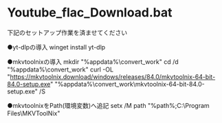 # Youtube_flac_Download.bat

下記のセットアップ作業を済ませてください

●yt-dlpの導入
winget install yt-dlp


●mkvtoolnixの導入
mkdir "%appdata%\convert_work"
cd /d "%appdata%\convert_work"
curl -OL "https://mkvtoolnix.download/windows/releases/84.0/mkvtoolnix-64-bit-84.0-setup.exe"
"%appdata%\convert_work\mkvtoolnix-64-bit-84.0-setup.exe" /S


●mkvtoolnixをPath(環境変数)へ追記
setx /M path "%path%;C:\Program Files\MKVToolNix"

